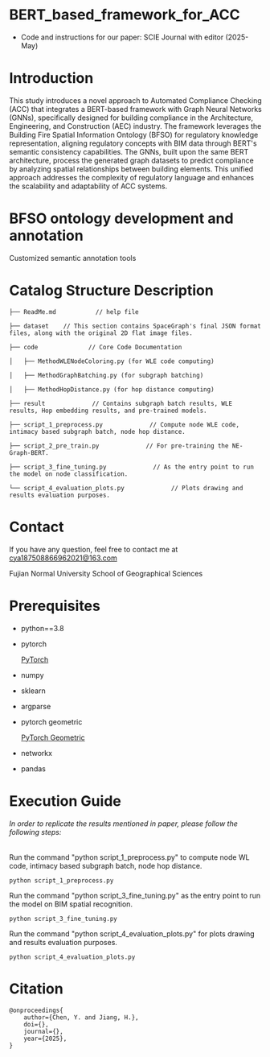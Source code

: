 # BERT_based_framework_for_ACC
* Code and instructions for our paper: SCIE Journal with editor (2025-May)
# Introduction
This study introduces a novel approach to Automated Compliance Checking (ACC) that integrates a BERT-based framework with Graph Neural Networks (GNNs), specifically designed for building compliance in the Architecture, Engineering, and Construction (AEC) industry. The framework leverages the Building Fire Spatial Information Ontology (BFSO) for regulatory knowledge representation, aligning regulatory concepts with BIM data through BERT's semantic consistency capabilities. The GNNs, built upon the same BERT architecture, process the generated graph datasets to predict compliance by analyzing spatial relationships between building elements. This unified approach addresses the complexity of regulatory language and enhances the scalability and adaptability of ACC systems.

# BFSO ontology development and annotation
Customized semantic annotation tools

 
 
# Catalog Structure Description
    ├── ReadMe.md           // help file
    
    ├── dataset    // This section contains SpaceGraph's final JSON format files, along with the original 2D flat image files.

    ├── code              // Core Code Documentation

    │   ├── MethodWLENodeColoring.py (for WLE code computing)

    │   ├── MethodGraphBatching.py (for subgraph batching)

    │   ├── MethodHopDistance.py (for hop distance computing)
    
    ├── result             // Contains subgraph batch results, WLE results, Hop embedding results, and pre-trained models.

    ├── script_1_preprocess.py             // Compute node WLE code, intimacy based subgraph batch, node hop distance.

    ├── script_2_pre_train.py             // For pre-training the NE-Graph-BERT.

    ├── script_3_fine_tuning.py             // As the entry point to run the model on node classification.

    └── script_4_evaluation_plots.py             // Plots drawing and results evaluation purposes.
 
# Contact
If you have any question, feel free to contact me at cya187508866962021@163.com

Fujian Normal University School of Geographical Sciences

# Prerequisites
* python==3.8
* pytorch

  [PyTorch](https://pytorch.org/get-started/locally/)
* numpy
* sklearn
* argparse
* pytorch geometric

  [PyTorch Geometric](https://pytorch-geometric.readthedocs.io/en/latest/notes/installation.html)
* networkx
* pandas
 
# Execution Guide
###### In order to replicate the results mentioned in paper, please follow the following steps:
Run the command "python script_1_preprocess.py" to compute node WL code, intimacy based subgraph batch, node hop distance.

    python script_1_preprocess.py

Run the command "python script_3_fine_tuning.py" as the entry point to run the model on BIM spatial recognition.

    python script_3_fine_tuning.py

Run the command "python script_4_evaluation_plots.py" for plots drawing and results evaluation purposes.

    python script_4_evaluation_plots.py


# Citation
    @onproceedings{
	    author={Chen, Y. and Jiang, H.},
	    doi={},
	    journal={},
	    year={2025},
    }

 
